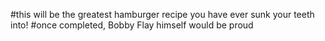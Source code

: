 #this will be the greatest hamburger recipe you have ever sunk your teeth into! 
#once completed, Bobby Flay himself would be proud